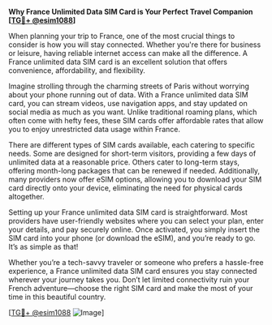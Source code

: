 **Why France Unlimited Data SIM Card is Your Perfect Travel Companion [[TG💪+ @esim1088](https://t.me/s/esim1088)]**

When planning your trip to France, one of the most crucial things to consider is how you will stay connected. Whether you're there for business or leisure, having reliable internet access can make all the difference. A France unlimited data SIM card is an excellent solution that offers convenience, affordability, and flexibility.

Imagine strolling through the charming streets of Paris without worrying about your phone running out of data. With a France unlimited data SIM card, you can stream videos, use navigation apps, and stay updated on social media as much as you want. Unlike traditional roaming plans, which often come with hefty fees, these SIM cards offer affordable rates that allow you to enjoy unrestricted data usage within France.

There are different types of SIM cards available, each catering to specific needs. Some are designed for short-term visitors, providing a few days of unlimited data at a reasonable price. Others cater to long-term stays, offering month-long packages that can be renewed if needed. Additionally, many providers now offer eSIM options, allowing you to download your SIM card directly onto your device, eliminating the need for physical cards altogether.

Setting up your France unlimited data SIM card is straightforward. Most providers have user-friendly websites where you can select your plan, enter your details, and pay securely online. Once activated, you simply insert the SIM card into your phone (or download the eSIM), and you’re ready to go. It’s as simple as that!

Whether you’re a tech-savvy traveler or someone who prefers a hassle-free experience, a France unlimited data SIM card ensures you stay connected wherever your journey takes you. Don’t let limited connectivity ruin your French adventure—choose the right SIM card and make the most of your time in this beautiful country.

[[TG💪+ @esim1088](https://t.me/s/esim1088) ![Image](https://i.postimg.cc/Y0z9fWf4/image.png)]